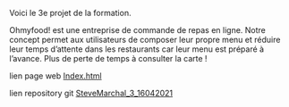 Voici le 3e projet de la formation.

Ohmyfood! est une entreprise de commande de repas en ligne. Notre concept permet aux
utilisateurs de composer leur propre menu et réduire leur temps d’attente dans les
restaurants car leur menu est préparé à l’avance. Plus de perte de temps à consulter la carte
!


lien page web [Index.html](https://matou88.github.io/SteveMarchal_3_16042021/index.html)

lien repository git [SteveMarchal_3_16042021](https://github.com/Matou88/SteveMarchal_3_16042021)